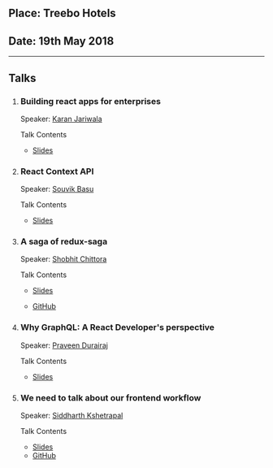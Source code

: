 ## Place: Treebo Hotels
## Date: 19th May 2018
---
## Talks

1. ### Building react apps for enterprises
    Speaker: [Karan Jariwala](https://twitter.com/karanjariwala47)

    Talk Contents

    * [Slides](https://karanjariwala.github.io/React-apps-for-enterprise/assets/player/KeynoteDHTMLPlayer)

2. ### React Context API
    Speaker: [Souvik Basu](https://twitter.com/souvikbasu)

    Talk Contents

    * [Slides](https://www.slideshare.net/SouvikBasu11/all-about-context-api-97494551)
3. ### A saga of redux-saga
    Speaker: [Shobhit Chittora](https://twitter.com/shobhitchittora)
    
    Talk Contents

    * [Slides](https://peaceful-wave-89508.herokuapp.com)

    * [GitHub](https://github.com/shobhitchittora/react-meetup-33-talk)
4. ### Why GraphQL: A React Developer's perspective
    Speaker: [Praveen Durairaj](https://twitter.com/PraveenWeb)
    
    Talk Contents

    * [Slides](https://speakerdeck.com/praveenweb/why-graphql-a-react-developers-perspective)
5. ### We need to talk about our frontend workflow
    Speaker: [Siddharth Kshetrapal](https://twitter.com/siddharthkp)
    
    Talk Contents

    * [Slides](https://speakerdeck.com/siddharthkp/we-need-to-talk-about-our-frontend-workflow)
    * [GitHub](https://github.com/auth0/cosmos)





